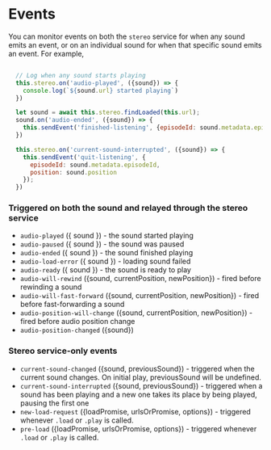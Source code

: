 # Events

You can monitor events on both the `stereo` service for when any sound emits an event, or on an individual sound for when that specific sound emits an event. For example, 

```js

  // Log when any sound starts playing
  this.stereo.on('audio-played', ({sound}) => {
    console.log(`${sound.url} started playing`)
  })

  let sound = await this.stereo.findLoaded(this.url);
  sound.on('audio-ended', ({sound}) => {
    this.sendEvent('finished-listening', {episodeId: sound.metadata.episodeId});
  })

  this.stereo.on('current-sound-interrupted', ({sound}) => {
    this.sendEvent('quit-listening', {
      episodeId: sound.metadata.episodeId, 
      position: sound.position
    });
  })
```

### Triggered on both the sound and relayed through the stereo service
- `audio-played` ({ sound }) - the sound started playing
- `audio-paused` ({ sound }) - the sound was paused
- `audio-ended` ({ sound }) - the sound finished playing
- `audio-load-error` ({ sound }) - loading sound failed
- `audio-ready` ({ sound }) - the sound is ready to play
- `audio-will-rewind` ({sound, currentPosition, newPosition}) - fired before rewinding a sound
- `audio-will-fast-forward` ({sound, currentPosition, newPosition}) - fired before fast-forwarding a sound
- `audio-position-will-change` ({sound, currentPosition, newPosition}) - fired before audio position change
- `audio-position-changed` ({sound})

### Stereo service-only events
- `current-sound-changed` ({sound, previousSound}) - triggered when the current sound changes. On initial play, previousSound will be undefined.
- `current-sound-interrupted` ({sound, previousSound}) - triggered when a sound has been playing and a new one takes its place by being played, pausing the first one
- `new-load-request` ({loadPromise, urlsOrPromise, options}) - triggered whenever `.load` or `.play` is called.
- `pre-load` ({loadPromise, urlsOrPromise, options}) - triggered whenever `.load` or `.play` is called.
